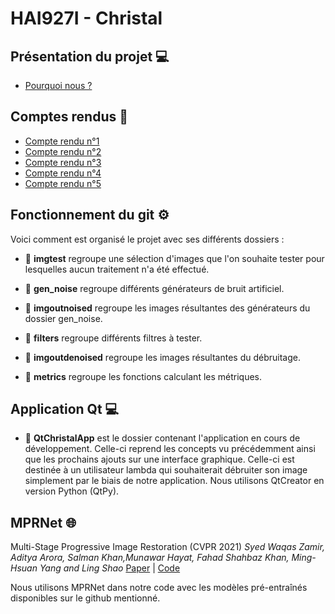 # HAI927I - Christal

## Présentation du projet 💻

* [Pourquoi nous ?](https://github.com/Christinamrn/HAI927I-Christal/blob/main/Pr%C3%A9sentations/HAI927I%20-%20Choix%20sujet%20-%20D%C3%A9bruitage.pdf)

## Comptes rendus 📝
* [Compte rendu n°1](https://github.com/Christinamrn/HAI927I-Christal/blob/main/Comptes%20Rendus/%5BHAI927I%5D%20Christal%20-%20CR1.pdf)
* [Compte rendu n°2](https://github.com/Christinamrn/HAI927I-Christal/blob/main/Comptes%20Rendus/%5BHAI927I%5D%20Christal%20-%20CR2.pdf)
* [Compte rendu n°3](https://github.com/Christinamrn/HAI927I-Christal/blob/main/Comptes%20Rendus/%5BHAI927I%5D%20Christal%20-%20CR3.pdf)
* [Compte rendu n°4](https://github.com/Christinamrn/HAI927I-Christal/blob/main/Comptes%20Rendus/%5BHAI927I%5D%20Christal%20-%20CR4.pdf)
* [Compte rendu n°5](https://github.com/Christinamrn/HAI927I-Christal/blob/main/Comptes%20Rendus/%5BHAI927I%5D%20Christal%20-%20CR5.pdf)

## Fonctionnement du git ⚙️
Voici comment est organisé le projet avec ses différents dossiers :

* 📁 **imgtest**  regroupe une sélection d'images que l'on souhaite tester pour lesquelles aucun traitement n'a été effectué.

* 📁 **gen_noise** regroupe différents générateurs de bruit artificiel. 

* 📁 **imgoutnoised**  regroupe les images résultantes des générateurs du dossier gen_noise.

* 📁 **filters** regroupe différents filtres à tester.

* 📁 **imgoutdenoised** regroupe les images résultantes du débruitage.

* 📁 **metrics** regroupe les fonctions calculant les métriques.

## Application Qt 💻
* 📁 **QtChristalApp** est le dossier contenant l'application en cours de développement. Celle-ci reprend les concepts vu précédemment ainsi que les prochains ajouts sur une interface graphique. Celle-ci est destinée à un utilisateur lambda qui souhaiterait débruiter son image simplement par le biais de notre application. Nous utilisons QtCreator en version Python (QtPy).

## MPRNet 🌐
Multi-Stage Progressive Image Restoration (CVPR 2021) *Syed Waqas Zamir, Aditya Arora, Salman Khan,Munawar Hayat, Fahad Shahbaz Khan, Ming-Hsuan Yang and Ling Shao* [Paper](https://arxiv.org/pdf/2102.02808.pdf)  | [Code](https://github.com/swz30/MPRNet)

Nous utilisons MPRNet dans notre code avec les modèles pré-entraînés disponibles sur le github mentionné.
